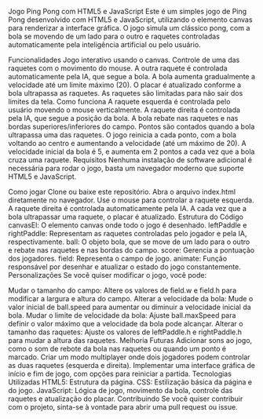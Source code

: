 Jogo Ping Pong com HTML5 e JavaScript
Este é um simples jogo de Ping Pong desenvolvido com HTML5 e JavaScript, utilizando o elemento canvas para renderizar a interface gráfica. O jogo simula um clássico pong, com a bola se movendo de um lado para o outro e raquetes controladas automaticamente pela inteligência artificial ou pelo usuário.

Funcionalidades
Jogo interativo usando o canvas.
Controle de uma das raquetes com o movimento do mouse.
A outra raquete é controlada automaticamente pela IA, que segue a bola.
A bola aumenta gradualmente a velocidade até um limite máximo (20).
O placar é atualizado conforme a bola ultrapassa as raquetes.
As raquetes são limitadas para não sair dos limites da tela.
Como funciona
A raquete esquerda é controlada pelo usuário movendo o mouse verticalmente.
A raquete direita é controlada pela IA, que segue a posição da bola.
A bola rebate nas raquetes e nas bordas superiores/inferiores do campo.
Pontos são contados quando a bola ultrapassa uma das raquetes.
O jogo reinicia a cada ponto, com a bola voltando ao centro e aumentando a velocidade (até um máximo de 20).
A velocidade inicial da bola é 5, e aumenta em 2 pontos a cada vez que a bola cruza uma raquete.
Requisitos
Nenhuma instalação de software adicional é necessária para rodar o jogo, basta um navegador moderno que suporte HTML5 e JavaScript.

Como jogar
Clone ou baixe este repositório.
Abra o arquivo index.html diretamente no navegador.
Use o mouse para controlar a raquete esquerda.
A raquete direita é controlada automaticamente pela IA.
A cada vez que a bola ultrapassar uma raquete, o placar é atualizado.
Estrutura do Código
canvasEl: O elemento canvas onde todo o jogo é desenhado.
leftPaddle e rightPaddle: Representam as raquetes controladas pelo jogador e pela IA, respectivamente.
ball: O objeto bola, que se move de um lado para o outro e rebate nas raquetes e nas bordas do campo.
score: Gerencia a pontuação dos jogadores.
field: Representa o campo de jogo.
animate: Função responsável por desenhar e atualizar o estado do jogo constantemente.
Personalizações
Se você quiser modificar o jogo, você pode:

Mudar o tamanho do campo: Altere os valores de field.w e field.h para modificar a largura e altura do campo.
Alterar a velocidade da bola: Mude o valor inicial de ball.speed para aumentar ou diminuir a velocidade inicial da bola.
Mudar o limite de velocidade da bola: Ajuste ball.maxSpeed para definir o valor máximo que a velocidade da bola pode alcançar.
Alterar o tamanho das raquetes: Ajuste os valores de leftPaddle.h e rightPaddle.h para mudar a altura das raquetes.
Melhoria Futuras
Adicionar sons ao jogo, como o som de rebote da bola nas raquetes ou quando um ponto é marcado.
Criar um modo multiplayer onde dois jogadores podem controlar as duas raquetes (esquerda e direita).
Implementar uma interface gráfica de início e fim de jogo, com opções para reiniciar a partida.
Tecnologias Utilizadas
HTML5: Estrutura da página.
CSS: Estilização básica da página e do jogo.
JavaScript: Lógica de jogo, movimento da bola, controle das raquetes e atualização do placar.
Contribuindo
Se você quiser contribuir com o projeto, sinta-se à vontade para abrir uma pull request ou issue.